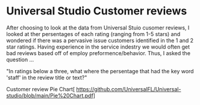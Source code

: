 # Universal Studio Customer reviews 

After choosing to look at the data from Universal Stuio cusomer reviews, I looked at ther persentages of each rating (ranging from 1-5 stars) and wondered if there was a pervasive issue customers identified in the 1 and 2 star ratings. Having experience in the service indestry we would often get bad reviews based off of employ preformence/behavior. Thus, I asked the question ...

"In ratings below a three, what where the persentage that had the key word 'staff' in the review title or text?"

Customer review Pie Chart[ https://github.com/UniversalFL/Universal-studio/blob/main/Pie%20Chart.pdf]
